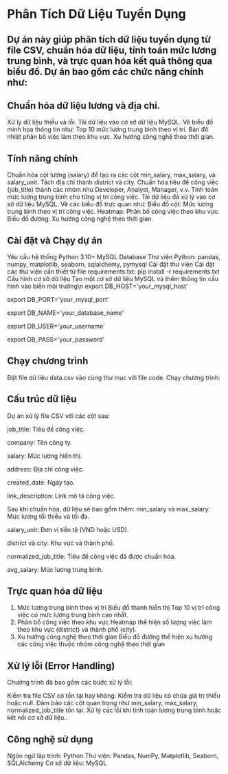 # Phân Tích Dữ Liệu Tuyển Dụng

## Dự án này giúp phân tích dữ liệu tuyển dụng từ file CSV, chuẩn hóa dữ liệu, tính toán mức lương trung bình, và trực quan hóa kết quả thông qua biểu đồ. Dự án bao gồm các chức năng chính như:

## Chuẩn hóa dữ liệu lương và địa chỉ.
Xử lý dữ liệu thiếu và lỗi.
Tải dữ liệu vào cơ sở dữ liệu MySQL.
Vẽ biểu đồ minh họa thông tin như:
Top 10 mức lương trung bình theo vị trí.
Bản đồ nhiệt phân bố việc làm theo khu vực.
Xu hướng công nghệ theo thời gian.

## Tính năng chính
Chuẩn hóa cột lương (salary) để tạo ra các cột min_salary, max_salary, và salary_unit.
Tách địa chỉ thành district và city.
Chuẩn hóa tiêu đề công việc (job_title) thành các nhóm như Developer, Analyst, Manager, v.v.
Tính toán mức lương trung bình cho từng vị trí công việc.
Tải dữ liệu đã xử lý vào cơ sở dữ liệu MySQL.
Vẽ các biểu đồ trực quan như:
Biểu đồ cột: Mức lương trung bình theo vị trí công việc.
Heatmap: Phân bố công việc theo khu vực.
Biểu đồ đường: Xu hướng công nghệ theo thời gian.

## Cài đặt và Chạy dự án
Yêu cầu hệ thống
Python 3.10+
MySQL Database
Thư viện Python: pandas, numpy, matplotlib, seaborn, sqlalchemy, pymysql
Cài đặt thư viện
Cài đặt các thư viện cần thiết từ file requirements.txt:
pip install -r requirements.txt
Cấu hình cơ sở dữ liệu
Tạo một cơ sở dữ liệu MySQL và thêm thông tin cấu hình vào biến môi trường\n
export DB_HOST='your_mysql_host'

export DB_PORT='your_mysql_port'

export DB_NAME='your_database_name'

export DB_USER='your_username'

export DB_PASS='your_password'

## Chạy chương trình
Đặt file dữ liệu data.csv vào cùng thư mục với file code.
Chạy chương trình:

## Cấu trúc dữ liệu
Dự án xử lý file CSV với các cột sau:

job_title: Tiêu đề công việc.

company: Tên công ty.

salary: Mức lương hiển thị.

address: Địa chỉ công việc.

created_date: Ngày tạo.

link_description: Link mô tả công việc.

Sau khi chuẩn hóa, dữ liệu sẽ bao gồm thêm:
min_salary và max_salary: Mức lương tối thiểu và tối đa.

salary_unit: Đơn vị tiền tệ (VND hoặc USD).

district và city: Khu vực và thành phố.

normalized_job_title: Tiêu đề công việc đã được chuẩn hóa.

avg_salary: Mức lương trung bình.


## Trực quan hóa dữ liệu
1. Mức lương trung bình theo vị trí
Biểu đồ thanh hiển thị Top 10 vị trí công việc có mức lương trung bình cao nhất.
2. Phân bố công việc theo khu vực
Heatmap thể hiện số lượng việc làm theo khu vực (district) và thành phố (city).
3. Xu hướng công nghệ theo thời gian
Biểu đồ đường thể hiện xu hướng các công việc thuộc nhóm công nghệ theo thời gian

## Xử lý lỗi (Error Handling)
Chương trình đã bao gồm các bước xử lý lỗi:

Kiểm tra file CSV có tồn tại hay không.
Kiểm tra dữ liệu có chứa giá trị thiếu hoặc null.
Đảm bảo các cột quan trọng như min_salary, max_salary, normalized_job_title tồn tại.
Xử lý các lỗi khi tính toán lương trung bình hoặc kết nối cơ sở dữ liệu..

## Công nghệ sử dụng
Ngôn ngữ lập trình: Python
Thư viện: Pandas, NumPy, Matplotlib, Seaborn, SQLAlchemy
Cơ sở dữ liệu: MySQL
